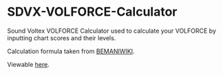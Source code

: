 # SDVX-VOLFORCE-Calculator
Sound Voltex VOLFORCE Calculator used to calculate your VOLFORCE by inputting chart scores and their levels.

Calculation formula taken from [BEMANIWIKI](http://bemaniwiki.com/index.php?SOUND%20VOLTEX%20IV%20HEAVENLY%20HAVEN%2FVOLFORCE).

Viewable [here](https://brenbread.me/volforce-calculator).

